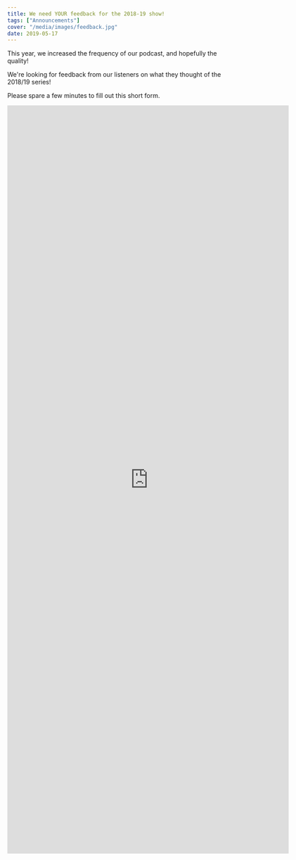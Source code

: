 ```yaml
---
title: We need YOUR feedback for the 2018-19 show!
tags: ["Announcements"]
cover: "/media/images/feedback.jpg"
date: 2019-05-17
---
```


This year, we increased the frequency of our podcast, and hopefully the quality!

We're looking for feedback from our listeners on what they thought of the 2018/19 series! 

Please spare a few minutes to fill out this short form.

 <!--more-->

<iframe src="https://docs.google.com/forms/d/e/1FAIpQLSd9eiCgDce7r0RXU7F5NlRZ_UZJK8EuTo21cG_Ndl9WFSmcWg/viewform?embedded=true" width="640" height="1701" frameborder="0" marginheight="0" marginwidth="0">Loading...</iframe>